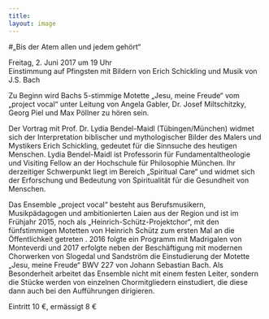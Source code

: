 ```yaml
---
title: 
layout: image
---
```


#„Bis der Atem allen und jedem gehört“ 

Freitag, 2. Juni 2017 um 19 Uhr  
Einstimmung auf Pfingsten 
mit Bildern von Erich Schickling und Musik von J.S. Bach 

Zu Beginn wird Bachs 5-stimmige Motette „Jesu, meine Freude“ vom „project vocal“ unter Leitung von Angela Gabler, Dr. Josef Miltschitzky, Georg Piel und Max Pöllner zu hören sein.

Der Vortrag mit Prof. Dr. Lydia Bendel-Maidl (Tübingen/München) widmet sich der Interpretation biblischer und mythologischer Bilder des Malers und Mystikers Erich Schickling, gedeutet für die Sinnsuche des heutigen Menschen. Lydia Bendel-Maidl ist Professorin für Fundamentaltheologie und Visiting Fellow an der Hochschule für Philosophie München. Ihr derzeitiger Schwerpunkt liegt im Bereich „Spiritual Care“ und widmet sich der Erforschung und Bedeutung von Spiritualität für die Gesundheit von Menschen.


Das Ensemble „project vocal“ besteht  aus Berufsmusikern, Musikpädagogen und ambitionierten Laien aus der  Region und ist im Frühjahr 2015, noch als „Heinrich-Schütz-Projektchor“,  mit den fünfstimmigen Motetten von Heinrich Schütz zum ersten Mal an die Öffentlichkeit getreten . 2016 folgte ein Programm mit Madrigalen von Monteverdi und 2017 erfolgte neben der Beschäftigung mit modernen Chorwerken von Slogedal und Sandström die Einstudierung der Motette „Jesu, meine Freude“ BWV 227 von Johann Sebastian Bach. Als Besonderheit arbeitet das Ensemble nicht mit einem festen Leiter, sondern die Stücke werden von einzelnen Chormitgliedern einstudiert, die diese dann auch bei den Aufführungen dirigieren.

Eintritt 10 €, ermässigt 8 €
